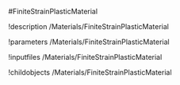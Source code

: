 <!-- MOOSE Object Documentation Stub: Remove this when content is added. -->
#FiniteStrainPlasticMaterial

!description /Materials/FiniteStrainPlasticMaterial

!parameters /Materials/FiniteStrainPlasticMaterial

!inputfiles /Materials/FiniteStrainPlasticMaterial

!childobjects /Materials/FiniteStrainPlasticMaterial

